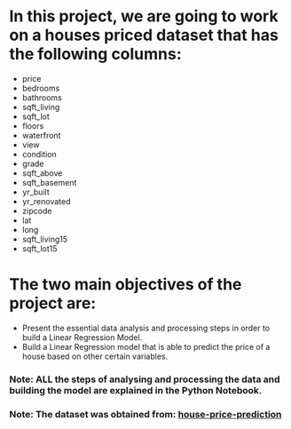 # In this project, we are going to work on a houses priced dataset that has the following columns:
- price 	
- bedrooms 	
- bathrooms 	
- sqft_living 	
- sqft_lot 	
- floors
- waterfront
- view 
- condition
- grade 
- sqft_above 
- sqft_basement 
- yr_built 
- yr_renovated 
- zipcode
- lat 
- long 
- sqft_living15 
- sqft_lot15


# The two main objectives of the project are:
- Present the essential data analysis and processing steps in order to build a Linear Regression Model.
- Build a Linear Regression model that is able to predict the price of a house based on other certain variables.




### Note: ALL the steps of analysing and processing the data and building  the model are explained in the Python Notebook.

### Note: The dataset was obtained from: [house-price-prediction](https://github.com/Shreyas3108/house-price-prediction)
 
 
 
